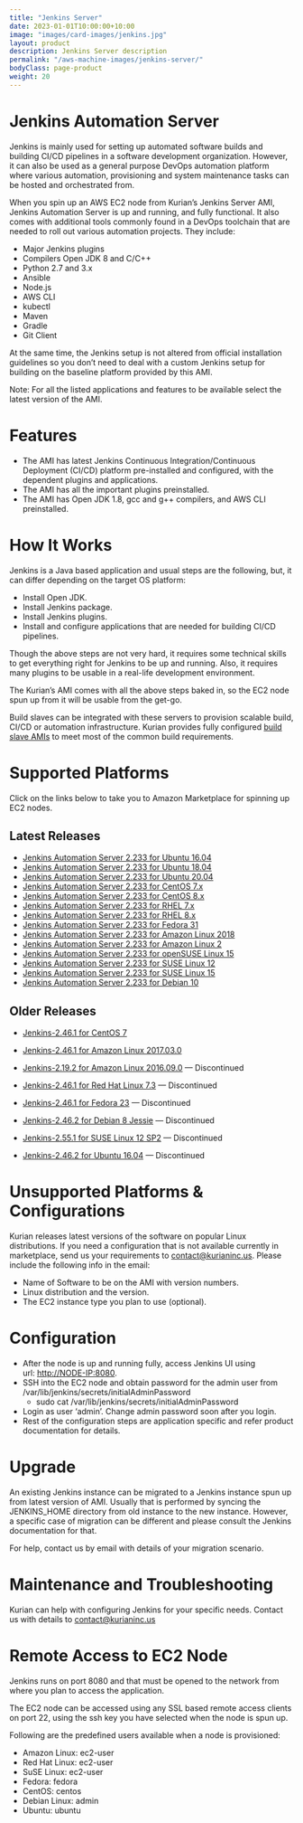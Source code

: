 ```yaml
---
title: "Jenkins Server"
date: 2023-01-01T10:00:00+10:00
image: "images/card-images/jenkins.jpg"
layout: product
description: Jenkins Server description
permalink: "/aws-machine-images/jenkins-server/"
bodyClass: page-product
weight: 20
---
```


Jenkins Automation Server
=========================

Jenkins is mainly used for setting up automated software builds and building CI/CD pipelines in a software development organization. However, it can also be used as a general purpose DevOps automation platform where various automation, provisioning and system maintenance tasks can be hosted and orchestrated from.

When you spin up an AWS EC2 node from Kurian’s Jenkins Server AMI, Jenkins Automation Server is up and running, and fully functional. It also comes with additional tools commonly found in a DevOps toolchain that are needed to roll out various automation projects. They include:

*   Major Jenkins plugins
*   Compilers Open JDK 8 and C/C++
*   Python 2.7 and 3.x
*   Ansible
*   Node.js
*   AWS CLI
*   kubectl
*   Maven
*   Gradle
*   Git Client

At the same time, the Jenkins setup is not altered from official installation guidelines so you don’t need to deal with a custom Jenkins setup for building on the baseline platform provided by this AMI.

Note: For all the listed applications and features to be available select the latest version of the AMI.

[](https://github.com/kurianinc/ami-pub/wiki/Jenkins-2.x-AMI-by-Kurian#features)Features
========================================================================================

*   The AMI has latest Jenkins Continuous Integration/Continuous Deployment (CI/CD) platform pre-installed and configured, with the dependent plugins and applications.
*   The AMI has all the important plugins preinstalled.
*   The AMI has Open JDK 1.8, gcc and g++ compilers, and AWS CLI preinstalled.

[](https://github.com/kurianinc/ami-pub/wiki/Jenkins-2.x-AMI-by-Kurian#how-it-works)How It Works
================================================================================================

Jenkins is a Java based application and usual steps are the following, but, it can differ depending on the target OS platform:

*   Install Open JDK.
*   Install Jenkins package.
*   Install Jenkins plugins.
*   Install and configure applications that are needed for building CI/CD pipelines.

Though the above steps are not very hard, it requires some technical skills to get everything right for Jenkins to be up and running. Also, it requires many plugins to be usable in a real-life development environment.

The Kurian’s AMI comes with all the above steps baked in, so the EC2 node spun up from it will be usable from the get-go.

Build slaves can be integrated with these servers to provision scalable build, CI/CD or automation infrastructure. Kurian provides fully configured [build slave AMIs](https://github.com/kurianinc/ami-pub/wiki/Jenkins-Build-Slave-AMI-by-Kurian) to meet most of the common build requirements.

[](https://github.com/kurianinc/ami-pub/wiki/Jenkins-2.x-AMI-by-Kurian#supported-platforms)Supported Platforms
==============================================================================================================

Click on the links below to take you to Amazon Marketplace for spinning up EC2 nodes.

[](https://github.com/kurianinc/ami-pub/wiki/Jenkins-2.x-AMI-by-Kurian#latest-releases)Latest Releases
------------------------------------------------------------------------------------------------------

*   [Jenkins Automation Server 2.233 for Ubuntu 16.04](https://aws.amazon.com/marketplace/pp/B087XYGW9T?ref=_ptnr_amidoc_github)
*   [Jenkins Automation Server 2.233 for Ubuntu 18.04](https://aws.amazon.com/marketplace/pp/B087XD6GV6?ref=_ptnr_amidoc_github)
*   [Jenkins Automation Server 2.233 for Ubuntu 20.04](https://aws.amazon.com/marketplace/pp/prodview-cpiswc743jbaa?sr=0-2&ref_=beagle&applicationId=AWSMPContessa)
*   [Jenkins Automation Server 2.233 for CentOS 7.x](https://aws.amazon.com/marketplace/pp/B087KKKD4G?ref=_ptnr_amidoc_github)
*   [Jenkins Automation Server 2.233 for CentOS 8.x](https://aws.amazon.com/marketplace/pp/B088KRDVCJ?ref=_ptnr_amidoc_github)
*   [Jenkins Automation Server 2.233 for RHEL 7.x](https://aws.amazon.com/marketplace/pp/B087GXLZ5S?ref=_ptnr_amidoc_github)
*   [Jenkins Automation Server 2.233 for RHEL 8.x](https://aws.amazon.com/marketplace/pp/B087XVGKNF?ref=_ptnr_amidoc_github)
*   [Jenkins Automation Server 2.233 for Fedora 31](https://aws.amazon.com/marketplace/pp/B087GWDZZ6?ref=_ptnr_amidoc_github)
*   [Jenkins Automation Server 2.233 for Amazon Linux 2018](https://aws.amazon.com/marketplace/pp/B087XC46VM?ref=_ptnr_amidoc_github)
*   [Jenkins Automation Server 2.233 for Amazon Linux 2](https://aws.amazon.com/marketplace/pp/B087XCWY7M?ref=_ptnr_amidoc_github)
*   [Jenkins Automation Server 2.233 for openSUSE Linux 15](https://aws.amazon.com/marketplace/pp/B0881VC3WV?ref=_ptnr_amidoc_github)
*   [Jenkins Automation Server 2.233 for SUSE Linux 12](https://aws.amazon.com/marketplace/pp/B087XCBFH6?ref=_ptnr_amidoc_github)
*   [Jenkins Automation Server 2.233 for SUSE Linux 15](https://aws.amazon.com/marketplace/pp/B087XWNRZG?ref=_ptnr_amidoc_github)
*   [Jenkins Automation Server 2.233 for Debian 10](https://aws.amazon.com/marketplace/pp/B087XDGMP3?ref=_ptnr_amidoc_github)

[](https://github.com/kurianinc/ami-pub/wiki/Jenkins-2.x-AMI-by-Kurian#older-releases)Older Releases
----------------------------------------------------------------------------------------------------

*   [Jenkins-2.46.1 for CentOS 7](https://aws.amazon.com/marketplace/pp/B071J97823/ref=_ptnr_amidoc_github)
    
*   [Jenkins-2.46.1 for Amazon Linux 2017.03.0](https://aws.amazon.com/marketplace/pp/B072JHMYGB/ref=_ptnr_amidoc_github)
    
*   [Jenkins-2.19.2 for Amazon Linux 2016.09.0](https://aws.amazon.com/marketplace/pp/B01MXMY5Z0/ref=_ptnr_amidoc_github) — Discontinued
    
*   [Jenkins-2.46.1 for Red Hat Linux 7.3](https://aws.amazon.com/marketplace/pp/B071FPCBTZ/ref=_ptnr_amidoc_github) — Discontinued
    
*   [Jenkins-2.46.1 for Fedora 23](https://aws.amazon.com/marketplace/pp/B072M3G9PK/ref=_ptnr_amidoc_github) — Discontinued
    
*   [Jenkins-2.46.2 for Debian 8 Jessie](https://aws.amazon.com/marketplace/pp/B071FPC4TW/ref=_ptnr_amidoc_github) — Discontinued
    
*   [Jenkins-2.55.1 for SUSE Linux 12 SP2](https://aws.amazon.com/marketplace/pp/B072F75PP1/ref_=_ptnr_amidoc_github) — Discontinued
    
*   [Jenkins-2.46.2 for Ubuntu 16.04](https://aws.amazon.com/marketplace/pp/B072PZVZFF/ref=_ptnr_amidoc_github) — Discontinued
    

[](https://github.com/kurianinc/ami-pub/wiki/Jenkins-2.x-AMI-by-Kurian#unsupported-platforms--configurations)Unsupported Platforms & Configurations
===================================================================================================================================================

Kurian releases latest versions of the software on popular Linux distributions. If you need a configuration that is not available currently in marketplace, send us your requirements to [contact@kurianinc.us](mailto:contact@kurianinc.us). Please include the following info in the email:

*   Name of Software to be on the AMI with version numbers.
*   Linux distribution and the version.
*   The EC2 instance type you plan to use (optional).

[](https://github.com/kurianinc/ami-pub/wiki/Jenkins-2.x-AMI-by-Kurian#configuration)Configuration
==================================================================================================

*   After the node is up and running fully, access Jenkins UI using url: [http://NODE-IP:8080](http://node-ip:8080/).
*   SSH into the EC2 node and obtain password for the admin user from /var/lib/jenkins/secrets/initialAdminPassword
    *   sudo cat /var/lib/jenkins/secrets/initialAdminPassword
*   Login as user ‘admin’. Change admin password soon after you login.
*   Rest of the configuration steps are application specific and refer product documentation for details.

[](https://github.com/kurianinc/ami-pub/wiki/Jenkins-2.x-AMI-by-Kurian#upgrade)Upgrade
======================================================================================

An existing Jenkins instance can be migrated to a Jenkins instance spun up from latest version of AMI. Usually that is performed by syncing the JENKINS\_HOME directory from old instance to the new instance. However, a specific case of migration can be different and please consult the Jenkins documentation for that.

For help, contact us by email with details of your migration scenario.

[](https://github.com/kurianinc/ami-pub/wiki/Jenkins-2.x-AMI-by-Kurian#maintenance-and-troubleshooting)Maintenance and Troubleshooting
======================================================================================================================================

Kurian can help with configuring Jenkins for your specific needs. Contact us with details to [contact@kurianinc.us](mailto:contact@kurianinc.us)

[](https://github.com/kurianinc/ami-pub/wiki/Jenkins-2.x-AMI-by-Kurian#remote-access-to-ec2-node)Remote Access to EC2 Node
==========================================================================================================================

Jenkins runs on port 8080 and that must be opened to the network from where you plan to access the application.

The EC2 node can be accessed using any SSL based remote access clients on port 22, using the ssh key you have selected when the node is spun up.

Following are the predefined users available when a node is provisioned:

*   Amazon Linux: ec2-user
*   Red Hat Linux: ec2-user
*   SuSE Linux: ec2-user
*   Fedora: fedora
*   CentOS: centos
*   Debian Linux: admin
*   Ubuntu: ubuntu